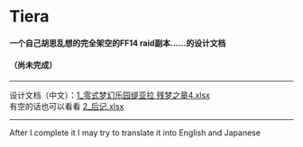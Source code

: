 # Tiera


#### 一个自己胡思乱想的完全架空的FF14 raid副本......的设计文档 <br>
#### （尚未完成）<br>

***
设计文档（中文）：[1_零式梦幻乐园缇亚拉  残梦之章4.xlsx](https://github.com/ZafkielR/Tiera/blob/main/1_%E9%9B%B6%E5%BC%8F%E6%A2%A6%E5%B9%BB%E4%B9%90%E5%9B%AD%E7%BC%87%E4%BA%9A%E6%8B%89%20%E6%AE%8B%E6%A2%A6%E4%B9%8B%E7%AB%A04.xlsx) <br>
有空的话也可以看看 [2_后记.xlsx](https://github.com/ZafkielR/Tiera/blob/main/2_%E5%90%8E%E8%AE%B0.xlsx) <br>
***

After I complete it I may try to translate it into English and Japanese<br>
<br>
